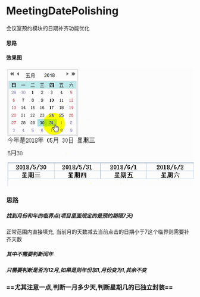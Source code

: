 # MeetingDatePolishing
会议室预约模块的日期补齐功能优化

#### 思路





#### 效果图
![](https://github.com/web3601/MeetingDatePolishing/blob/master/mp4/md1.gif)


### 思路

##### 找到月份和年的临界点(项目里面规定的是预约期限7天)

正常范围内直接填充,
当前月的天数减去当前点击的日期小于7这个临界则需要补齐天数


##### 其中不需要判断闰年

##### 只需要判断是否为12月,如果是则年份加1,月份变为1,其余不变

### ==尤其注意一点,判断一月多少天,判断星期几的已独立封装==